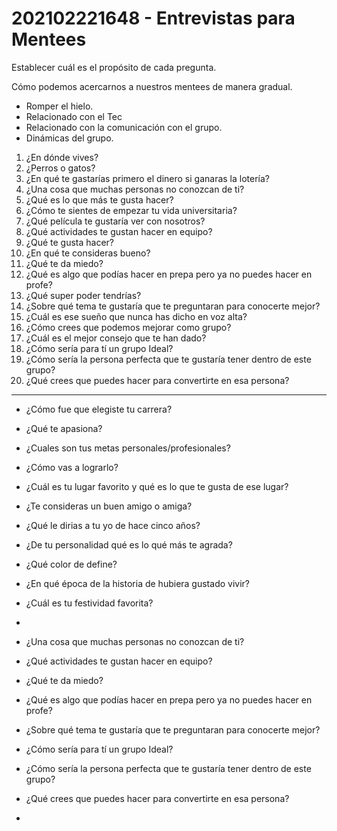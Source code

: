 # 202102221648 - Entrevistas para Mentees

Establecer cuál es el propósito de cada pregunta.

Cómo podemos acercarnos a nuestros mentees de manera gradual.

- Romper el hielo.
- Relacionado con el Tec
- Relacionado con la comunicación con el grupo.
- Dinámicas del grupo.



1. ¿En dónde vives?
2. ¿Perros o gatos?
3. ¿En qué te gastarías primero el dinero si ganaras la lotería?
4. ¿Una cosa que muchas personas no conozcan de ti?
5. ¿Qué es lo que más te gusta hacer?
6. ¿Cómo te sientes de empezar tu vida universitaria?
7. ¿Qué película te gustaría ver con nosotros?
8. ¿Qué actividades te gustan hacer en equipo?
9. ¿Qué te gusta hacer?
10. ¿En qué te consideras bueno?
11. ¿Qué te da miedo?
12. ¿Qué es algo que podías hacer en prepa pero ya no puedes hacer en profe?
13. ¿Qué super poder tendrías?
14. ¿Sobre qué tema te gustaría que te preguntaran para conocerte mejor?
15. ¿Cuál es ese sueño que nunca has dicho en voz alta?
16. ¿Cómo crees que podemos mejorar como grupo?
17. ¿Cuál es el mejor consejo que te han dado?
18. ¿Cómo sería para tí un grupo Ideal?
19. ¿Cómo sería la persona perfecta que te gustaría tener dentro de este grupo?
20. ¿Qué crees que puedes hacer para convertirte en esa persona?


---
- ¿Cómo fue que elegiste tu carrera?
- ¿Qué te apasiona?
- ¿Cuales son tus metas personales/profesionales?
- ¿Cómo vas a lograrlo?
- ¿Cuál es tu lugar favorito y qué es lo que te gusta de ese lugar?
- ¿Te consideras un buen amigo o amiga?

- ¿Qué le dirias a tu yo de hace cinco años?
- ¿De tu personalidad qué es lo qué más te agrada?
- ¿Qué color de define?
- ¿En qué época de la historia de hubiera gustado vivir?
- ¿Cuál es tu festividad favorita?
- 

- ¿Una cosa que muchas personas no conozcan de ti?
- ¿Qué actividades te gustan hacer en equipo?
- ¿Qué te da miedo?
- ¿Qué es algo que podías hacer en prepa pero ya no puedes hacer en profe?
- ¿Sobre qué tema te gustaría que te preguntaran para conocerte mejor?
- ¿Cómo sería para tí un grupo Ideal?
- ¿Cómo sería la persona perfecta que te gustaría tener dentro de este grupo?
- ¿Qué crees que puedes hacer para convertirte en esa persona?
- 
